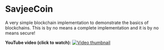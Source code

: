 # SavjeeCoin

A very simple blockchain implementation to demonstrate the basics of blockchains. This is by no means a complete implementation and it is by no means secure!

**YouTube video (click to watch):**
[![Video thumbnail](https://img.youtube.com/vi/zVqczFZr124/0.jpg)](https://www.youtube.com/watch?v=zVqczFZr124)